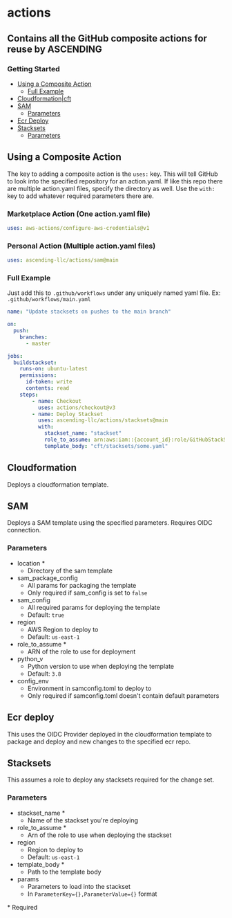 # actions

## Contains all the GitHub composite actions for reuse by ASCENDING

### **Getting Started**

- [Using a Composite Action](#using-a-composite-action)
    - [Full Example](#full-example)
- [Cloudformation|cft](#cloudformation)
- [SAM](#sam)
    - [Parameters](#parameters)
- [Ecr Deploy](#ecr-deploy)
- [Stacksets](#stacksets)
    - [Parameters](#parameters-1)

## Using a Composite Action

The key to adding a composite action is the `uses:` key. This will tell GitHub to look into the specified repository for an action.yaml. If like this repo there are multiple action.yaml files, specify the directory as well. Use the `with:` key to add whatever required parameters there are.

### **Marketplace Action (One action.yaml file)**
```yaml
uses: aws-actions/configure-aws-credentials@v1
```
### **Personal Action (Multiple action.yaml files)**
```yaml
uses: ascending-llc/actions/sam@main
```

### Full Example

Just add this to `.github/workflows` under any uniquely named yaml file. Ex: `.github/workflows/main.yaml`

```yaml
name: "Update stacksets on pushes to the main branch"

on:
  push:
    branches:
      - master

jobs:
  buildstackset:
    runs-on: ubuntu-latest
    permissions:
      id-token: write
      contents: read
    steps:
        - name: Checkout
          uses: actions/checkout@v3
        - name: Deploy Stackset
          uses: ascending-llc/actions/stacksets@main
          with:
            stackset_name: "stackset"
            role_to_assume: arn:aws:iam::{account_id}:role/GitHubStackSetAssumeRole
            template_body: "cft/stacksets/some.yaml"
```

## Cloudformation

Deploys a cloudformation template.

## SAM

Deploys a SAM template using the specified parameters. Requires OIDC connection.

### Parameters

- location *
    - Directory of the sam template
- sam_package_config
    - All params for packaging the template
    - Only required if sam_config is set to `false`
- sam_config
    - All required params for deploying the template
    - Default: `true`
- region
    - AWS Region to deploy to
    - Default: `us-east-1`
- role_to_assume *
    - ARN of the role to use for deployment
- python_v
    - Python version to use when deploying the template
    - Default: `3.8`
- config_env
    - Environment in samconfig.toml to deploy to
    - Only required if samconfig.toml doesn't contain default parameters

## Ecr deploy

This uses the OIDC Provider deployed in the cloudformation template to package and deploy and new changes to the specified ecr repo.

## Stacksets

This assumes a role to deploy any stacksets required for the change set.

### Parameters

- stackset_name *
    - Name of the stackset you're deploying
- role_to_assume *
    - Arn of the role to use when deploying the stackset
- region
    - Region to deploy to
    - Default: `us-east-1`
- template_body *
    - Path to the template body
- params
    - Parameters to load into the stackset
    - In `ParameterKey={},ParameterValue={}` format

\* Required